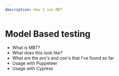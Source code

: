 ```yaml
---
description: How I use MBT
---
```


# Model Based testing

* What is MBT?
* What does this look like?
* What are the pro's and con's that I've found so far
* Usage with Puppeteer
* Usage with Cypress
